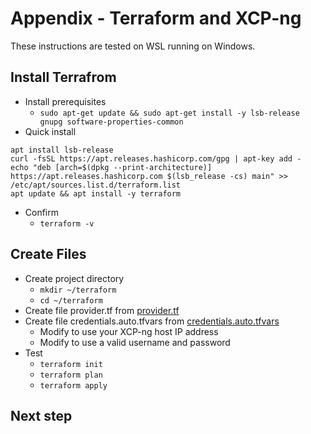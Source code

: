 # Appendix - Terraform and XCP-ng
These instructions are tested on WSL running on Windows.

## Install Terrafrom
- Install prerequisites
  - `sudo apt-get update && sudo apt-get install -y lsb-release gnupg software-properties-common`
- Quick install
~~~
apt install lsb-release
curl -fsSL https://apt.releases.hashicorp.com/gpg | apt-key add -
echo "deb [arch=$(dpkg --print-architecture)] https://apt.releases.hashicorp.com $(lsb_release -cs) main" >> /etc/apt/sources.list.d/terraform.list
apt update && apt install -y terraform
~~~
- Confirm
  - `terraform -v`

## Create Files
- Create project directory
  - `mkdir ~/terraform`
  - `cd ~/terraform`
- Create file provider.tf from [provider.tf](provider.tf)
- Create file credentials.auto.tfvars from [credentials.auto.tfvars](credentials.auto.tfvars)
  - Modify to use your XCP-ng host IP address
  - Modify to use a valid username and password
- Test
  - `terraform init`
  - `terraform plan`
  - `terraform apply`

## Next step
